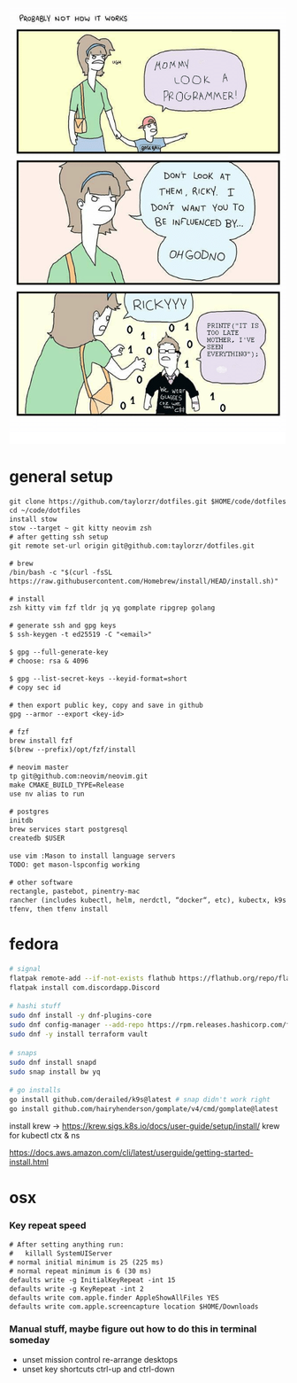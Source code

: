 ![life](life.png)

# general setup

```
git clone https://github.com/taylorzr/dotfiles.git $HOME/code/dotfiles
cd ~/code/dotfiles
install stow
stow --target ~ git kitty neovim zsh
# after getting ssh setup
git remote set-url origin git@github.com:taylorzr/dotfiles.git

# brew
/bin/bash -c "$(curl -fsSL https://raw.githubusercontent.com/Homebrew/install/HEAD/install.sh)"

# install
zsh kitty vim fzf tldr jq yq gomplate ripgrep golang

# generate ssh and gpg keys
$ ssh-keygen -t ed25519 -C "<email>"

$ gpg --full-generate-key
# choose: rsa & 4096

$ gpg --list-secret-keys --keyid-format=short
# copy sec id

# then export public key, copy and save in github
gpg --armor --export <key-id>

# fzf
brew install fzf
$(brew --prefix)/opt/fzf/install

# neovim master
tp git@github.com:neovim/neovim.git
make CMAKE_BUILD_TYPE=Release
use nv alias to run

# postgres
initdb
brew services start postgresql
createdb $USER

use vim :Mason to install language servers
TODO: get mason-lspconfig working

# other software
rectangle, pastebot, pinentry-mac
rancher (includes kubectl, helm, nerdctl, “docker“, etc), kubectx, k9s
tfenv, then tfenv install
```

# fedora

```sh
# signal
flatpak remote-add --if-not-exists flathub https://flathub.org/repo/flathub.flatpakrepo
flatpak install com.discordapp.Discord

# hashi stuff
sudo dnf install -y dnf-plugins-core
sudo dnf config-manager --add-repo https://rpm.releases.hashicorp.com/fedora/hashicorp.repo
sudo dnf -y install terraform vault

# snaps
sudo dnf install snapd
sudo snap install bw yq

# go installs
go install github.com/derailed/k9s@latest # snap didn't work right
go install github.com/hairyhenderson/gomplate/v4/cmd/gomplate@latest
```

install krew -> https://krew.sigs.k8s.io/docs/user-guide/setup/install/
krew for kubectl ctx & ns

https://docs.aws.amazon.com/cli/latest/userguide/getting-started-install.html

# osx

### Key repeat speed

```
# After setting anything run:
#   killall SystemUIServer
# normal initial minimum is 25 (225 ms)
# normal repeat minimum is 6 (30 ms)
defaults write -g InitialKeyRepeat -int 15
defaults write -g KeyRepeat -int 2
defaults write com.apple.finder AppleShowAllFiles YES
defaults write com.apple.screencapture location $HOME/Downloads
```

### Manual stuff, maybe figure out how to do this in terminal someday

- unset mission control re-arrange desktops
- unset key shortcuts ctrl-up and ctrl-down
